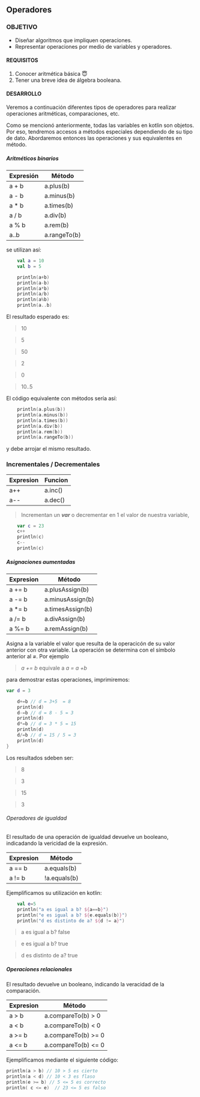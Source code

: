 ## Operadores

### OBJETIVO

- Diseñar algoritmos que impliquen operaciones.
- Representar operaciones por medio de variables y operadores.

#### REQUISITOS

1. Conocer aritmética básica :innocent:
2. Tener una breve idea de álgebra booleana.

#### DESARROLLO

Veremos a continuación diferentes tipos de operadores para realizar operaciones aritméticas, comparaciones, etc.

Como se mencionó anteriormente, todas las variables en kotlin son objetos. Por eso, tendremos accesos a métodos especiales dependiendo de su tipo de dato.
Abordaremos entonces las operaciones y sus equivalentes en método.

##### Aritméticos binarios

Expresión | Método
----------|--------
a + b | a.plus(b)
a - b | a.minus(b)
a * b | a.times(b)
a / b | a.div(b)
a % b | a.rem(b)
a..b | a.rangeTo(b)


se utilizan así:

```kotlin
    val a = 10
    val b = 5

    println(a+b)
    println(a-b)
    println(a*b)
    println(a/b)
    println(a%b)
    println(a..b)

```

El resultado esperado es: 

>10

>5

>50

>2

>0

>10..5

El código equivalente con métodos sería así:

```kotlin
    println(a.plus(b))
    println(a.minus(b))
    println(a.times(b))
    println(a.div(b))
    println(a.rem(b))
    println(a.rangeTo(b))
```

y debe arrojar el mismo resultado.


### Incrementales / Decrementales

Expresion | Funcion
----------|--------
a++ | a.inc()
a-- | a.dec()

> Incrementan un ***var*** o decrementar en 1 el valor de nuestra variable,
```kotlin
	var c = 23
    c++
    println(c)
    c--
    println(c)
```





##### Asignaciones aumentadas


Expresion | Método
----------|--------
a += b | a.plusAssign(b)
a -= b | a.minusAssign(b)
a *= b | a.timesAssign(b)
a /= b | a.divAssign(b)
a %= b | a.remAssign(b)

Asigna a la variable el valor que resulta de la operacicón de su valor anterior con otra variable.  La operación se determina con el símbolo anterior al ***=***. Por ejemplo
 
> *a += b*  equivale a  *a = a +b*

para demostrar estas operaciones, imprimiremos:

```kotlin
var d = 3

    d+=b // d = 3+5  = 8
    println(d)
    d-=b // d = 8 - 5 = 3
    println(d)
    d*=b // d = 3 * 5 = 15
    println(d)
    d/=b // d = 15 / 5 = 3
    println(d)
}
```

Los resultados sdeben ser: 

>8

>3

>15

>3

###### Operadores de igualdad

El resultado de una operación de igualdad devuelve un booleano, indicadando la vericidad de la expresión.


Expresion | Método
----------|--------
a == b | a.equals(b)
a != b | !a.equals(b)

Ejemplificamos su utilización en kotlin: 

```kotlin
    val e=5
    println("a es igual a b? ${a==b}")
    println("e es igual a b? ${e.equals(b)}")
    println("d es distinto de a? ${d != a}")
```

>a es igual a b? false

>e es igual a b? true

>d es distinto de a? true

##### Operaciones relacionales

El resultado devuelve un booleano, indicando la veracidad de la comparación.

Expresion | Método
----------|--------
a > b | a.compareTo(b) > 0
a < b | a.compareTo(b) < 0
a >= b | a.compareTo(b) >= 0
a <= b | a.compareTo(b) <= 0

Ejemplificamos mediante el siguiente código: 

```kotlin
println(a > b) // 10 > 5 es cierto
println(a < d) // 10 < 3 es flaso
println(e >= b) // 5 <= 5 es correcto
println( c <= e)  // 23 <= 5 es falso
```







